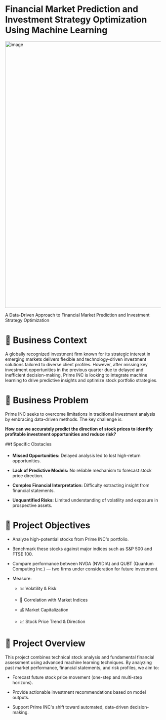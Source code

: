 # Financial Market Prediction and Investment Strategy Optimization Using Machine Learning

<img width="861" alt="image" src="https://github.com/user-attachments/assets/a266f09c-1eb3-40ab-8089-9f7d2e70a87c" />

A Data-Driven Approach to Financial Market Prediction and Investment Strategy Optimization

# 🏢 Business Context

A globally recognized investment firm known for its strategic interest in emerging markets delivers flexible and technology-driven investment solutions tailored to diverse client profiles. However, after missing key investment opportunities in the previous quarter due to delayed and inefficient decision-making, Prime INC is looking to integrate machine learning to drive predictive insights and optimize stock portfolio strategies.

# 🎯 Business Problem
Prime INC seeks to overcome limitations in traditional investment analysis by embracing data-driven methods. The key challenge is:

**How can we accurately predict the direction of stock prices to identify profitable investment opportunities and reduce risk?**

##❗ Specific Obstacles
 * **Missed Opportunities:** Delayed analysis led to lost high-return opportunities.

 * **Lack of Predictive Models:** No reliable mechanism to forecast stock price direction.

 * **Complex Financial Interpretation:** Difficulty extracting insight from financial statements.

 * **Unquantified Risks:** Limited understanding of volatility and exposure in prospective assets.

# 📌 Project Objectives

* Analyze high-potential stocks from Prime INC's portfolio.

* Benchmark these stocks against major indices such as S&P 500 and FTSE 100.

* Compare performance between NVDA (NVIDIA) and QUBT (Quantum Computing Inc.) — two firms under consideration for future investment.

* Measure:

  * 📊 Volatility & Risk

  * 🔄 Correlation with Market Indices

  * 💰 Market Capitalization

  * 📈 Stock Price Trend & Direction

# 🧠 Project Overview

This project combines technical stock analysis and fundamental financial assessment using advanced machine learning techniques. By analyzing past market performance, financial statements, and risk profiles, we aim to:

* Forecast future stock price movement (one-step and multi-step horizons).

* Provide actionable investment recommendations based on model outputs.

* Support Prime INC's shift toward automated, data-driven decision-making.

